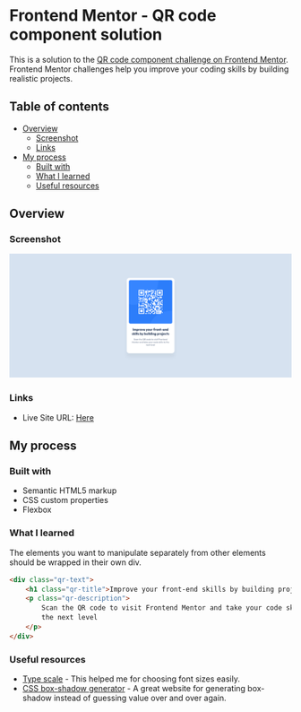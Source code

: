 # Frontend Mentor - QR code component solution

This is a solution to the [QR code component challenge on Frontend Mentor](https://www.frontendmentor.io/challenges/qr-code-component-iux_sIO_H). Frontend Mentor challenges help you improve your coding skills by building realistic projects.

## Table of contents

-   [Overview](#overview)
    -   [Screenshot](#screenshot)
    -   [Links](#links)
-   [My process](#my-process)
    -   [Built with](#built-with)
    -   [What I learned](#what-i-learned)
    -   [Useful resources](#useful-resources)

## Overview

### Screenshot

![](./sc.png)

### Links

-   Live Site URL: [Here](https://coruscating-eclair-beddb1.netlify.app/)

## My process

### Built with

-   Semantic HTML5 markup
-   CSS custom properties
-   Flexbox

### What I learned

The elements you want to manipulate separately from other elements should be wrapped in their own div.

```html
<div class="qr-text">
    <h1 class="qr-title">Improve your front-end skills by building projects</h1>
    <p class="qr-description">
        Scan the QR code to visit Frontend Mentor and take your code skills to
        the next level
    </p>
</div>
```

### Useful resources

-   [Type scale](https://www.type-scale.com) - This helped me for choosing font sizes easily.
-   [CSS box-shadow generator](https://cssgenerator.org/box-shadow-css-generator.html) - A great website for generating box-shadow instead of guessing value over and over again.
